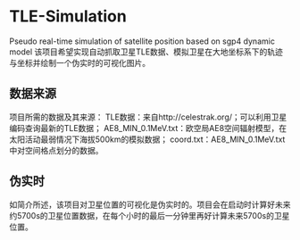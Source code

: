 # TLE-Simulation
Pseudo real-time simulation of satellite position based on sgp4 dynamic model
该项目希望实现自动抓取卫星TLE数据、模拟卫星在大地坐标系下的轨迹与坐标并绘制一个伪实时的可视化图片。
## 数据来源
项目所需的数据及其来源：
    TLE数据：来自http://celestrak.org/；可以利用卫星编码查询最新的TLE数据；
    AE8_MIN_0.1MeV.txt：欧空局AE8空间辐射模型，在太阳活动最弱情况下海拔500km的模拟数据；
    coord.txt：AE8_MIN_0.1MeV.txt中对空间格点划分的数据。
## 伪实时
如简介所述，该项目对卫星位置的可视化是伪实时的。项目会在启动时计算好未来约5700s的卫星位置数据，在每个小时的最后一分钟里再好计算未来5700s的卫星位置。
